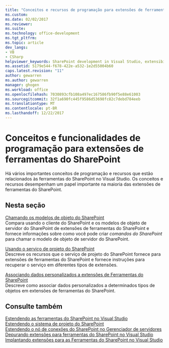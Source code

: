 ```yaml
---
title: "Conceitos e recursos de programação para extensões de ferramentas do SharePoint | Microsoft Docs"
ms.custom: 
ms.date: 02/02/2017
ms.reviewer: 
ms.suite: 
ms.technology: office-development
ms.tgt_pltfrm: 
ms.topic: article
dev_langs:
- VB
- CSharp
helpviewer_keywords: SharePoint development in Visual Studio, extensibility features
ms.assetid: 5179e544-f678-422e-a532-1e2d55004b60
caps.latest.revision: "11"
author: gewarren
ms.author: gewarren
manager: ghogen
ms.workload: office
ms.openlocfilehash: 7030893cfb108a497ec167586fb90f5e88e61003
ms.sourcegitcommit: 32f1a690fc445f9586d53698fc82c7debd784eeb
ms.translationtype: MT
ms.contentlocale: pt-BR
ms.lasthandoff: 12/22/2017
---
```

# <a name="programming-concepts-and-features-for-sharepoint-tools-extensions"></a>Conceitos e funcionalidades de programação para extensões de ferramentas do SharePoint
  Há vários importantes conceitos de programação e recursos que estão relacionados às ferramentas do SharePoint no Visual Studio. Os conceitos e recursos desempenham um papel importante na maioria das extensões de ferramentas do SharePoint.  
  
## <a name="in-this-section"></a>Nesta seção  
 [Chamando os modelos de objeto do SharePoint](../sharepoint/calling-into-the-sharepoint-object-models.md)  
 Compara usando o cliente do SharePoint e os modelos de objeto de servidor do SharePoint de extensões de ferramentas do SharePoint e fornece informações sobre como você pode criar *comandos do SharePoint* para chamar o modelo de objeto de servidor do SharePoint.  
  
 [Usando o serviço de projeto do SharePoint](../sharepoint/using-the-sharepoint-project-service.md)  
 Descreve os recursos que o serviço de projeto do SharePoint fornece para extensões de ferramentas do SharePoint e fornece instruções para recuperar o serviço em diferentes tipos de extensões.  
  
 [Associando dados personalizados a extensões de Ferramentas do SharePoint](../sharepoint/associating-custom-data-with-sharepoint-tools-extensions.md)  
 Descreve como associar dados personalizados a determinados tipos de objetos em extensões de ferramentas do SharePoint.  
  
## <a name="see-also"></a>Consulte também  
 [Estendendo as ferramentas do SharePoint no Visual Studio](../sharepoint/extending-the-sharepoint-tools-in-visual-studio.md)   
 [Estendendo o sistema de projeto do SharePoint](../sharepoint/extending-the-sharepoint-project-system.md)   
 [Estendendo o nó de conexões do SharePoint no Gerenciador de servidores](../sharepoint/extending-the-sharepoint-connections-node-in-server-explorer.md)   
 [Depurando extensões para ferramentas do SharePoint no Visual Studio](../sharepoint/debugging-extensions-for-the-sharepoint-tools-in-visual-studio.md)   
 [Implantando extensões para as Ferramentas do SharePoint no Visual Studio](../sharepoint/deploying-extensions-for-the-sharepoint-tools-in-visual-studio.md)  
  
  